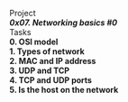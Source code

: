 Project <br />
***0x07. Networking basics #0*** <br />
Tasks <br />
**0. OSI model** <br />
**1. Types of network** <br />
**2. MAC and IP address** <br />
**3. UDP and TCP** <br />
**4. TCP and UDP ports** <br />
**5. Is the host on the network** <br />
